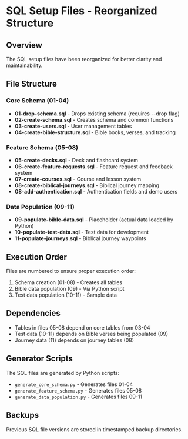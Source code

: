 # SQL Setup Files - Reorganized Structure

## Overview
The SQL setup files have been reorganized for better clarity and maintainability.

## File Structure

### Core Schema (01-04)
- **01-drop-schema.sql** - Drops existing schema (requires --drop flag)
- **02-create-schema.sql** - Creates schema and common functions
- **03-create-users.sql** - User management tables
- **04-create-bible-structure.sql** - Bible books, verses, and tracking

### Feature Schema (05-08)
- **05-create-decks.sql** - Deck and flashcard system
- **06-create-feature-requests.sql** - Feature request and feedback system
- **07-create-courses.sql** - Course and lesson system
- **08-create-biblical-journeys.sql** - Biblical journey mapping
- **08-add-authentication.sql** - Authentication fields and demo users

### Data Population (09-11)
- **09-populate-bible-data.sql** - Placeholder (actual data loaded by Python)
- **10-populate-test-data.sql** - Test data for development
- **11-populate-journeys.sql** - Biblical journey waypoints

## Execution Order
Files are numbered to ensure proper execution order:
1. Schema creation (01-08) - Creates all tables
2. Bible data population (09) - Via Python script
3. Test data population (10-11) - Sample data

## Dependencies
- Tables in files 05-08 depend on core tables from 03-04
- Test data (10-11) depends on Bible verses being populated (09)
- Journey data (11) depends on journey tables (08)

## Generator Scripts
The SQL files are generated by Python scripts:
- `generate_core_schema.py` - Generates files 01-04
- `generate_feature_schema.py` - Generates files 05-08
- `generate_data_population.py` - Generates files 09-11

## Backups
Previous SQL file versions are stored in timestamped backup directories.
